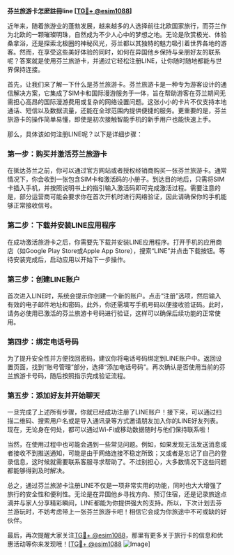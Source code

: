 **芬兰旅游卡怎麽註冊line [[TG💪+ @esim1088](https://t.me/s/esim1088)]**

近年来，随着旅游业的蓬勃发展，越来越多的人选择前往北欧国家旅行，而芬兰作为北欧的一颗璀璨明珠，自然成为不少人心中的梦想之地。无论是欣赏极光、体验桑拿浴，还是探索北极圈的神秘风光，芬兰都以其独特的魅力吸引着世界各地的游客。然而，在享受这些美好体验的同时，如何在异国他乡保持与亲朋好友的联系呢？答案就是使用芬兰旅游卡，并通过它轻松注册LINE，让你随时随地都能与世界保持连接。

首先，让我们来了解一下什么是芬兰旅游卡。芬兰旅游卡是一种专为游客设计的通信解决方案，它集成了SIM卡和国际漫游服务于一体，旨在帮助游客在芬兰期间无需担心高昂的国际漫游费用或复杂的网络设置问题。这张小小的卡片不仅支持本地通话、短信以及数据流量，还能在全球范围内提供便捷的服务。更重要的是，芬兰旅游卡的操作简单易懂，即使是初次接触智能手机的新手用户也能快速上手。

那么，具体该如何注册LINE呢？以下是详细步骤：

### 第一步：购买并激活芬兰旅游卡

在抵达芬兰之前，你可以通过官方网站或者授权经销商购买一张芬兰旅游卡。通常情况下，你会收到一张包含SIM卡和激活码的小册子。到达目的地后，只需将SIM卡插入手机，并按照说明书上的指引输入激活码即可完成激活过程。需要注意的是，部分运营商可能会要求你在首次开机时进行网络验证，因此请确保你的手机能够正常接收信号。

### 第二步：下载并安装LINE应用程序

在成功激活旅游卡之后，你需要先下载并安装LINE应用程序。打开手机的应用商店（如Google Play Store或Apple App Store），搜索“LINE”并点击下载按钮。等待安装完成后，启动应用以开始下一步操作。

### 第三步：创建LINE账户

首次进入LINE时，系统会提示你创建一个新的账户。点击“注册”选项，然后输入有效的电子邮件地址和密码。此外，你还需填写手机号码以便接收验证码。此时，请务必使用已激活的芬兰旅游卡号码进行验证，这样可以确保后续功能的正常使用。

### 第四步：绑定电话号码

为了提升安全性并方便找回密码，建议你将电话号码绑定到LINE账户中。返回设置页面，找到“账号管理”部分，选择“添加电话号码”。再次确认是否使用当前的芬兰旅游卡号码，随后按照指示完成验证流程。

### 第五步：添加好友并开始聊天

一旦完成了上述所有步骤，你就已经成功注册了LINE账户！接下来，可以通过扫描二维码、搜索用户名或是导入通讯录等方式邀请朋友加入你的LINE好友列表。现在，无论身在何处，都可以通过Wi-Fi或移动数据随时与他们保持联系啦！

当然，在使用过程中也可能会遇到一些常见问题。例如，如果发现无法发送消息或者接收不到推送通知，可能是由于网络连接不稳定所致；又或者是忘记了自己的登录信息，这时候就需要联系客服寻求帮助了。不过别担心，大多数情况下这些问题都能够得到及时解决。

总之，通过芬兰旅游卡注册LINE不仅是一项非常实用的功能，同时也大大增强了旅行的安全性和便利性。无论是在异国他乡寻找方向、预订住宿，还是记录旅途点滴并与家人分享精彩瞬间，LINE都能为你提供强大的支持。所以，下次计划去芬兰游玩时，不妨考虑带上一张芬兰旅游卡吧！相信它会成为你旅途中不可或缺的好伙伴。

最后，再次提醒大家关注[TG💪+ @esim1088](https://t.me/s/esim1088)，那里有更多关于旅行卡的信息和优惠活动等你来发现哦！[[TG💪+ @esim1088](https://t.me/s/esim1088) ![Image](https://i.postimg.cc/4NQfJmqS/Snipaste-2025-05-13-00-14-12.png)]